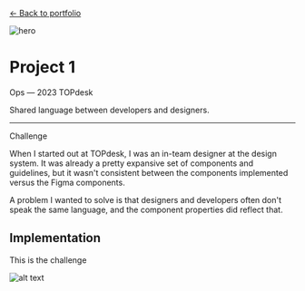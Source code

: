 <a href="/portfolio.html">← Back to portfolio</a>

![hero](/assets/img/zurvey-2.png)

<h1>Project 1</h1>

<div class="introduction">

<bb-tags>

Ops — 2023 TOPdesk

</bb-tags>

<bb-intro>

Shared language between developers and designers.

</bb-intro>

---

<bb-tags>

Challenge

</bb-tags>

When I started out at TOPdesk, I was an in-team designer at the design system. It was already a pretty expansive set of components and guidelines, but it wasn't consistent between the components implemented versus the Figma components.

A problem I wanted to solve is that designers and developers often don't speak the same language, and the component properties did reflect that. 

</div>

## Implementation

This is the challenge

![alt text](/assets/img/zurvey-2.png)
